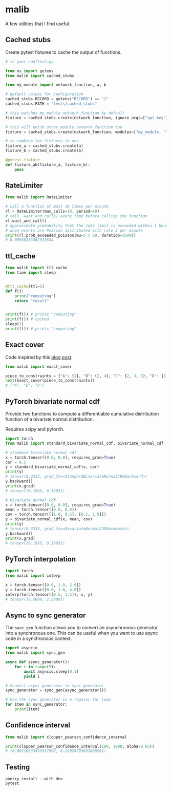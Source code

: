 # malib

A few utilities that I find useful.


## Cached stubs

Create pytest fixtures to cache the output of functions.

```py
# in your conftest.py

from os import getenv
from malib import cached_stubs

from my_module import network_function, a, b

# default values for configuration
cached_stubs.RECORD = getenv("RECORD") == "1" 
cached_stubs.PATH = "tests/cached_stubs"

# this patches my_module.network_function by default
fixture = cached_stubs.create(network_function, ignore_args=["api_key"])

# this will patch other_module.network_function too
fixture = cached_stubs.create(network_function, modules=["my_module, ""other_module"])

# to combine two fixtures in one
fixture_a = cached_stubs.create(a)
fixture_b = cached_stubs.create(b)

@pytest.fixture
def fixture_ab(fixture_a, fixture_b):
    pass
```

## RateLimiter

```py
from malib import RateLimiter

# call a function at most 10 times per minute
rl = RateLimiter(max_calls=10, period=60) 
# call .wait_and_call() every time before calling the function
rl.wait_and_call()
# approximate probability that the rate limit is exceeded within 1 hour
# when events are Poisson distributed with rate 3 per minute
print(rl.prob_exceeded_poisson(mu=3 / 60, duration=3600))
# 0.09958253462915534
```

## ttl_cache

```py
from malib import ttl_cache
from time import sleep


@ttl_cache(ttl=1)
def f():
    print("computing")
    return "result"


print(f()) # prints "computing"
print(f()) # cached
sleep(1)
print(f()) # prints "computing"
```

## Exact cover

Code inspired by this [blog post](https://louisabraham.github.io/articles/exact-cover).
```py
from malib import exact_cover

piece_to_constraints = {"A": {1}, "B": {2, 4}, "C": {2, 3, 5}, "D": {3, 5}}
next(exact_cover(piece_to_constraints))
# ("A", "B", "D")
```

## PyTorch bivariate normal cdf

Provide two functions to compute a differentiable cumulative distribution function of a bivariate normal distribution.

Requires scipy and pytorch.

```py
import torch
from malib import standard_bivariate_normal_cdf, bivariate_normal_cdf

# standard bivariate normal cdf
x = torch.tensor([0.0, 0.0], requires_grad=True)
cor = 0.5
y = standard_bivariate_normal_cdf(x, cor)
print(y)
# tensor(0.3333, grad_fn=<StandardBivariateNormalCDFBackward>)
y.backward()
print(x.grad)
# tensor([0.1995, 0.1995])

# bivariate_normal_cdf
x = torch.tensor([0.0, 0.0], requires_grad=True)
mean = torch.tensor([0.0, 0.0])
cov = torch.tensor([[1.0, 0.5], [0.5, 1.0]])
y = bivariate_normal_cdf(x, mean, cov)
print(y)
# tensor(0.3333, grad_fn=<BivariateNormalCDFBackward>)
y.backward()
print(x.grad)
# tensor([0.1995, 0.1995])
```

## PyTorch interpolation

```py
import torch
from malib import interp

x = torch.tensor([0.0, 1.0, 2.0])
y = torch.tensor([0.0, 1.0, 4.0])
interp(torch.tensor([0.5, 1.5]), x, y)
# tensor([0.5000, 2.5000])
```

## Async to sync generator

The `sync_gen` function allows you to convert an asynchronous generator into a synchronous one. This can be useful when you want to use async code in a synchronous context.

```python
import asyncio
from malib import sync_gen

async def async_generator():
    for i in range(5):
        await asyncio.sleep(0.1)
        yield i

# Convert async generator to sync generator
sync_generator = sync_gen(async_generator())

# Use the sync generator in a regular for loop
for item in sync_generator:
    print(item)
```


## Confidence interval

```py
from malib import clopper_pearson_confidence_interval

print(clopper_pearson_confidence_interval(100, 1000, alpha=0.05))
# (0.08210533435557998, 0.12028793651869261)
```

## Testing

```
poetry install --with dev
pytest
```

